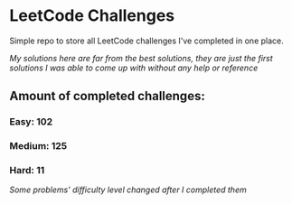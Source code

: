 
# LeetCode Challenges

Simple repo to store all LeetCode challenges I've completed in one place.

<i>My solutions here are far from the best solutions, they are just the first solutions I was able to come up with without any help or reference</i>

## Amount of completed challenges:

### Easy: 102

### Medium: 125

### Hard: 11

<i>Some problems' difficulty level changed after I completed them</i>
